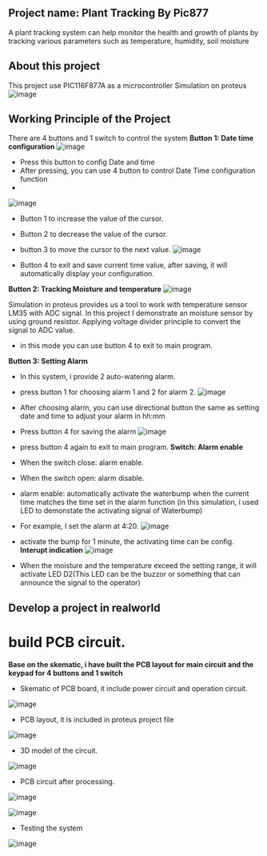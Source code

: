 ## Project name: Plant Tracking By Pic877
A plant tracking system can help monitor the health and growth of plants by tracking various parameters such as temperature, humidity, soil moisture
## About this project
This project use PIC116F877A as a microcontroller
Simulation on proteus
![image](https://github.com/phamhduc/Embedded_Project-Plant-tracking-system/assets/101264143/46b90e6f-f168-4d63-b641-4cde7d7dc65a)
## Working Principle of the Project
There are 4 buttons and 1 switch to control the system
**Button 1: Date time configuration**
![image](https://github.com/phamhduc/Embedded_Project-Plant-tracking-system/assets/101264143/75bd9844-d4bb-42dc-a33b-d83c6d142b9d)

* Press this button to config Date and time
* After pressing, you can use 4 button to control Date Time configuration function
* 
 ![image](https://github.com/phamhduc/Embedded_Project-Plant-tracking-system/assets/101264143/b23791e9-06e7-44f2-bfaf-e23d1598e9f6)
  
* Button 1 to increase the value of the cursor.
* Button 2 to decrease the value of the cursor.
* button 3 to move the cursor to the next value.
 ![image](https://github.com/phamhduc/Embedded_Project-Plant-tracking-system/assets/101264143/06362301-4ee1-4cd1-a5a8-d2e8ed29d103)

* Button 4 to exit and save current time value, after saving, it will automatically display your configuration.
  
**Button 2: Tracking Moisture and temperature**
![image](https://github.com/phamhduc/Embedded_Project-Plant-tracking-system/assets/101264143/88e77953-ff21-437d-bc46-1d38477ed639)

Simulation in proteus provides us a tool to work with temperature sensor LM35 with ADC signal.
In this project I demonstrate an moisture sensor by using ground resistor. Applying voltage divider principle to convert the  signal to ADC value.
* in this mode you can use button 4 to exit to main program.

**Button 3: Setting Alarm**
* In this system, i provide 2 auto-watering alarm.
  
* press button 1 for choosing alarm 1 and 2 for alarm 2.
![image](https://github.com/phamhduc/Embedded_Project-Plant-tracking-system/assets/101264143/79e360b3-dab5-42aa-98c1-69d1d1ef8d08)
* After choosing  alarm, you can use directional button the same as setting date and time to adjust your alarm in hh:mm
* Press button 4 for saving the alarm
![image](https://github.com/phamhduc/Embedded_Project-Plant-tracking-system/assets/101264143/d9f09498-922f-434c-9335-13d94ff61137)
* press button 4 again to exit to main program.
**Switch: Alarm enable**
* When the switch close: alarm enable.
* When the switch open: alarm disable.
*  alarm enable: automatically activate the waterbump when the current time matches the time set in the alarm function (in this simulation, i used LED to demonstate the activating signal of Waterbump)
*  For example, I set  the alarm at 4:20.
![image](https://github.com/phamhduc/Embedded_Project-Plant-tracking-system/assets/101264143/14093f30-e1cf-4697-9c8d-ec821ff4dd70)
* activate the bump for 1 minute, the activating time can be config.
**Interupt indication**
![image](https://github.com/phamhduc/Embedded_Project-Plant-tracking-system/assets/101264143/1c1a0ab4-fb24-4e6c-9590-aa91301f6d8e)
* When the moisture and the temperature exceed the setting range, it will activate LED D2(This LED can be the buzzor or something that can announce the signal to the operator)

## Develop a project in realworld

# build PCB circuit.

**Base on the skematic, i have built the PCB layout for main circuit and the keypad for 4 buttons and 1 switch**

* Skematic of PCB board, it include power circuit and operation circuit.
  
 ![image](https://github.com/phamhduc/Embedded_Project-Plant-tracking-system/assets/101264143/8000f8ef-80c5-4939-a6b9-6857d212d48a)

* PCB layout, it is included in proteus project file
  
![image](https://github.com/phamhduc/Embedded_Project-Plant-tracking-system/assets/101264143/9cf96d79-5e9a-4b3f-b3f6-4d905e901ea3)

* 3D model of the circuit.
  
![image](https://github.com/phamhduc/Embedded_Project-Plant-tracking-system/assets/101264143/48f676a4-cdfb-4cfd-86e3-82c7e258ff24)

* PCB circuit after processing.
  
![image](https://github.com/phamhduc/Embedded_Project-Plant-tracking-system/assets/101264143/d1d26096-5142-4503-ad86-66b13b4c548d)

![image](https://github.com/phamhduc/Embedded_Project-Plant-tracking-system/assets/101264143/5787c810-665f-4472-9a39-241d6badcf58)

* Testing the system
  
![image](https://github.com/phamhduc/Embedded_Project-Plant-tracking-system/assets/101264143/50ee02ff-c56e-45cc-b719-2457a4743735)






  


